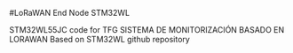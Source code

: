 #LoRaWAN End Node STM32WL

STM32WL55JC code for TFG SISTEMA DE MONITORIZACIÓN BASADO EN LORAWAN
Based on STM32WL github repository
